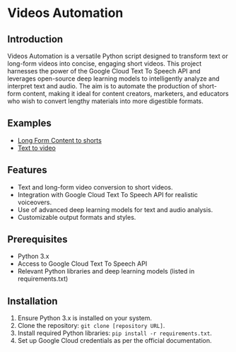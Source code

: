 Videos Automation
=================

Introduction
------------

Videos Automation is a versatile Python script designed to transform text or long-form videos into concise, engaging short videos. This project harnesses the power of the Google Cloud Text To Speech API and leverages open-source deep learning models to intelligently analyze and interpret text and audio. The aim is to automate the production of short-form content, making it ideal for content creators, marketers, and educators who wish to convert lengthy materials into more digestible formats.

Examples
------------
- [Long Form Content to shorts](https://drive.google.com/file/d/1usezJoEvPe9YIHGwo6mc0Q-47DfidadG/view?usp=sharing)
- [Text to video](https://drive.google.com/file/d/1ho16jvkadFDuQ0KJ0oRZvqIErpRLjcEd/view?usp=drive_link)
  
Features
--------

*   Text and long-form video conversion to short videos.
*   Integration with Google Cloud Text To Speech API for realistic voiceovers.
*   Use of advanced deep learning models for text and audio analysis.
*   Customizable output formats and styles.

Prerequisites
-------------

*   Python 3.x
*   Access to Google Cloud Text To Speech API
*   Relevant Python libraries and deep learning models (listed in requirements.txt)

Installation
------------

1.  Ensure Python 3.x is installed on your system.
2.  Clone the repository: `git clone [repository URL]`.
3.  Install required Python libraries: `pip install -r requirements.txt`.
4.  Set up Google Cloud credentials as per the official documentation.

